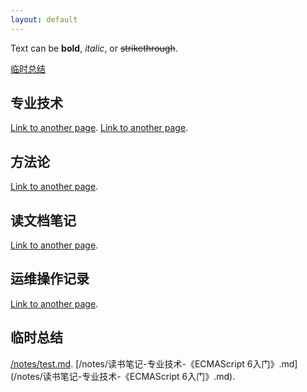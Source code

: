 ```yaml
---
layout: default
---
```


Text can be **bold**, _italic_, or ~~strikethrough~~.

[临时总结](#linshizongjie)

## [](#header-3)专业技术
<span id="zhuanyejishu"></span>
[Link to another page](another-page).
[Link to another page](another-page).


## [](#header-3)方法论
[Link to another page](another-page).


## [](#header-3)读文档笔记
[Link to another page](another-page).


## [](#header-3)运维操作记录
[Link to another page](another-page).

## [](#header-3)临时总结
<span id="linshizongjie"></span>
[/notes/test.md](/notes/test.md).
[/notes/读书笔记-专业技术-《ECMAScript 6入门》.md](/notes/读书笔记-专业技术-《ECMAScript 6入门》.md).

